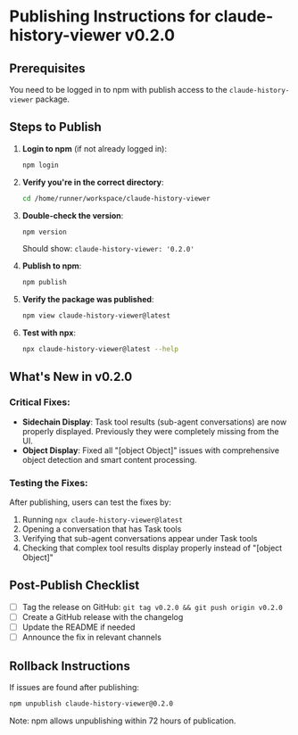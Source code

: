 # Publishing Instructions for claude-history-viewer v0.2.0

## Prerequisites
You need to be logged in to npm with publish access to the `claude-history-viewer` package.

## Steps to Publish

1. **Login to npm** (if not already logged in):
   ```bash
   npm login
   ```

2. **Verify you're in the correct directory**:
   ```bash
   cd /home/runner/workspace/claude-history-viewer
   ```

3. **Double-check the version**:
   ```bash
   npm version
   ```
   Should show: `claude-history-viewer: '0.2.0'`

4. **Publish to npm**:
   ```bash
   npm publish
   ```

5. **Verify the package was published**:
   ```bash
   npm view claude-history-viewer@latest
   ```

6. **Test with npx**:
   ```bash
   npx claude-history-viewer@latest --help
   ```

## What's New in v0.2.0

### Critical Fixes:
- **Sidechain Display**: Task tool results (sub-agent conversations) are now properly displayed. Previously they were completely missing from the UI.
- **Object Display**: Fixed all "[object Object]" issues with comprehensive object detection and smart content processing.

### Testing the Fixes:
After publishing, users can test the fixes by:
1. Running `npx claude-history-viewer@latest`
2. Opening a conversation that has Task tools
3. Verifying that sub-agent conversations appear under Task tools
4. Checking that complex tool results display properly instead of "[object Object]"

## Post-Publish Checklist
- [ ] Tag the release on GitHub: `git tag v0.2.0 && git push origin v0.2.0`
- [ ] Create a GitHub release with the changelog
- [ ] Update the README if needed
- [ ] Announce the fix in relevant channels

## Rollback Instructions
If issues are found after publishing:
```bash
npm unpublish claude-history-viewer@0.2.0
```
Note: npm allows unpublishing within 72 hours of publication.